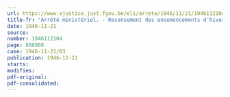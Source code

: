 ```yaml
---
url: https://www.ejustice.just.fgov.be/eli/arrete/1946/11/21/1946112104/justel
title-fr: "Arrêté ministériel. - Recensement des ensemencements d'hiver et du bétail au 1er janvier 1947"
date: 1946-11-21
source:
number: 1946112104
page: 888888
case: 1946-11-21/03
publication: 1946-12-11
starts:
modifies:
pdf-original:
pdf-consolidated:
---
```


